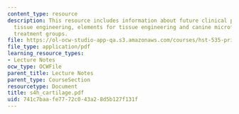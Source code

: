 ```yaml
---
content_type: resource
description: This resource includes information about future clinical practice implementing
  tissue engineering, elements for tissue engineering and canine microfracture study
  treatment groups.
file: https://ol-ocw-studio-app-qa.s3.amazonaws.com/courses/hst-535-principles-and-practice-of-tissue-engineering-fall-2004/741c7baafe7772c043a28d5b127f131f_s4h_cartilage.pdf
file_type: application/pdf
learning_resource_types:
- Lecture Notes
ocw_type: OCWFile
parent_title: Lecture Notes
parent_type: CourseSection
resourcetype: Document
title: s4h_cartilage.pdf
uid: 741c7baa-fe77-72c0-43a2-8d5b127f131f
---
```


